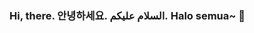 ### Hi, there. 안녕하세요. السلام عليكم. Halo semua~ 👋

<!--
**divetri/divetri** is a ✨ _special_ ✨ repository because its `README.md` (this file) appears on your GitHub profile.

##  Here are some ideas to get you started:

# - 🔭 I’m currently trying to finish my thesis paper~
# - 🌱 I’m currently learning front-end web and PWA
# - 🤔 I’m looking for help with ... everything haha since I'm noob in everything
# - 📫 How to reach me: [Twitter](https://twitter.com/dvtrhx)
